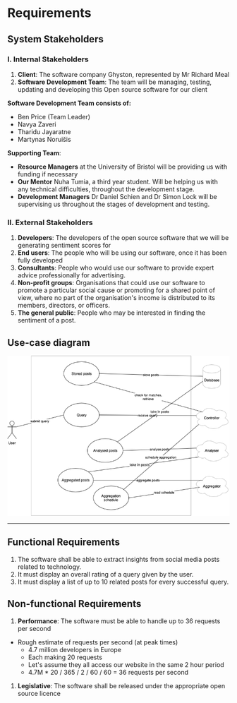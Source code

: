 # Requirements

## System Stakeholders

### I. Internal Stakeholders
1.  **Client**: The software company Ghyston, represented by Mr Richard Meal
1. **Software Development Team**: The team will be managing, testing, updating and developing this Open source software for our client

**Software Development Team consists of:**
* Ben Price (Team Leader)
* Navya Zaveri
* Tharidu Jayaratne
* Martynas Noruišis

**Supporting Team**:
* **Resource Managers** at the University of Bristol will be providing us with funding if necessary
* **Our Mentor** Nuha Tumia, a third year student. Will be helping us with any technical difficulties, throughout the development stage.
* **Development Managers** Dr Daniel Schien and Dr Simon Lock will be supervising us throughout the stages of development and testing.

### II. External Stakeholders
1. **Developers**: The developers of the open source software that we will be generating sentiment scores for
1. **End users**: The people who will be using our software, once it has been fully developed
  1. **Consultants**: People who would use our software to provide expert advice professionally for advertising.
  1. **Non-profit groups**: Organisations that could use our software to promote a particular social cause or promoting for a shared point of view, where no part of the organisation's income is distributed to its members, directors, or officers.
  1. **The general public**: People who may be interested in finding the sentiment of a post.

## Use-case diagram
![Use-case diagram](includes/use-case.png)

---

## Functional Requirements

1. The software shall be able to extract insights from social media posts related to technology.
1. It must display an overall rating of a query given by the user.
1. It must display a list of up to 10 related posts for every successful query.

## Non-functional Requirements
1. **Performance**: The software must be able to handle up to 36 requests per second
  * Rough estimate of requests per second (at peak times)
    * 4.7 million developers in Europe
    * Each making 20 requests
    * Let's assume they all access our website in the same 2 hour period
    * 4.7M * 20 / 365 / 2 / 60 / 60 = 36 requests per second
1. **Legislative**: The software shall be released under the appropriate open source licence
